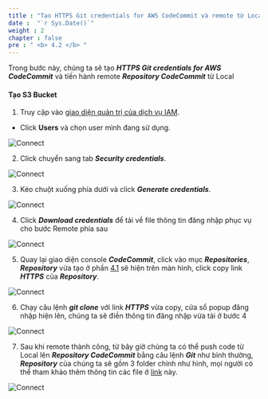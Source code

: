 ```yaml
---
title : "Tạo HTTPS Git credentials for AWS CodeCommit và remote từ Local"
date :  "`r Sys.Date()`" 
weight : 2 
chapter : false
pre : " <b> 4.2 </b> "
---
```



Trong bước này, chúng ta sẽ tạo ***HTTPS Git credentials for AWS CodeCommit*** và tiến hành remote ***Repository CodeCommit*** từ Local

#### Tạo **S3 Bucket**

1. Truy cập vào [giao diện quản trị của dịch vụ IAM](https://us-east-1.console.aws.amazon.com/iamv2/home).
  + Click **Users** và chọn user mình đang sử dụng.

![Connect](/images/4.CreateRepo/choose_user.png)

2. Click chuyển sang tab ***Security credentials***.

![Connect](/images/4.CreateRepo/click_security_credentials.png)

3. Kéo chuột xuống phía dưới và click ***Generate credentials***.

![Connect](/images/4.CreateRepo/generate_credentials.png)

4. Click ***Download credentials*** để tải về file thông tin đăng nhập phục vụ cho bước Remote phía sau

![Connect](/images/4.CreateRepo/popup_generate_credentials.png)

5. Quay lại giao diện console ***CodeCommit***, click vào mục ***Repositories***, ***Repository*** vừa tạo ở phần [4.1](../4.1-CreateRepo/) sẽ hiện trên màn hình, click copy link ***HTTPS*** của ***Repository***.

![Connect](/images/4.CreateRepo/copy_https_repo.png)

6. Chạy câu lệnh ***git clone*** với link ***HTTPS*** vừa copy, cửa sổ popup đăng nhập hiện lên, chúng ta sẽ điền thông tin đăng nhập vừa tải ở bước 4

![Connect](/images/4.CreateRepo/remote_and_log_in_popup.png)

7. Sau khi remote thành công, từ bây giờ chúng ta có thể push code từ Local lên ***Repository CodeCommit*** bằng câu lệnh ***Git*** như bình thường, ***Repository*** của chúng ta sẽ gồm 3 folder chính như hình, mọi người có thể tham khảo thêm thông tin các file ở [link](https://github.com/dzisreal/FCJ-Workshop-1.git) này.

![Connect](/images/4.CreateRepo/repo_detail.png)